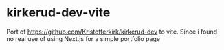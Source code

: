 # kirkerud-dev-vite
Port of https://github.com/Kristofferkirk/kirkerud-dev to vite. Since i found no real use of using Next.js for a simple portfolio page
